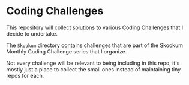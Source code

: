 # Coding Challenges

This repository will collect solutions to various Coding Challenges
that I decide to undertake.

The `Skookum` directory contains challenges that are part of
the Skookum Monthly Coding Challenge series that I organize.

Not every challenge will be relevant to being including in this repo,
it's mostly just a place to collect the small ones instead of
maintaining tiny repos for each.
